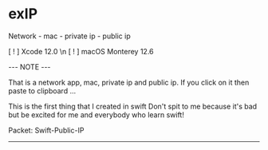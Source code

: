 # exIP
 Network - mac - private ip - public ip


[ ! ] Xcode 12.0 \n
[ ! ] macOS Monterey 12.6


--- NOTE ---

That is a network app, mac, private ip and public ip.
If you click on it then paste to clipboard ...

This is the first thing that I created in swift
Don't spit to me because it's bad but be excited for me and everybody who learn swift!

Packet:     Swift-Public-IP

-------------
